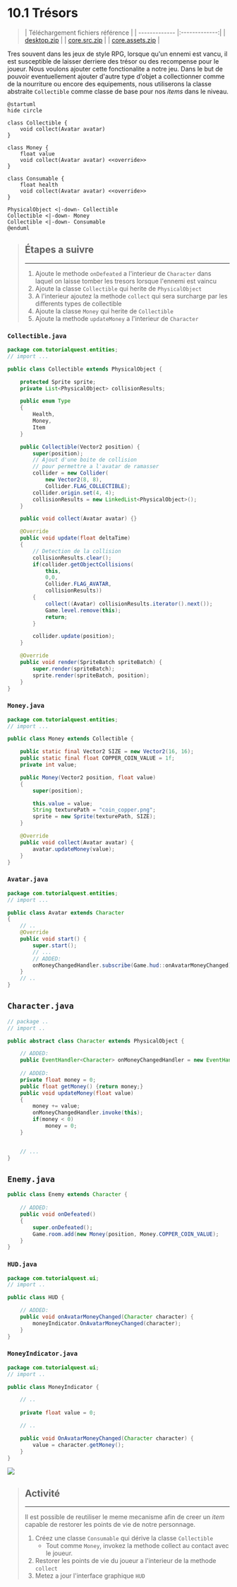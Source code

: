 # 10.1 Trésors
> | Téléchargement fichiers référence |
> | ------------- |:-------------:|
> | <a href="./resources/part-avatar-attack/desktop.zip" download>desktop.zip</a> |
> | <a href="./resources/part-avatar-attack/core.src.zip" download>core.src.zip</a> |
> | <a href="./resources/part-avatar-attack/core.assets.zip" download>core.assets.zip</a> |

Tres souvent dans les jeux de style RPG, lorsque qu'un ennemi est vancu, il est susceptible de laisser derriere des trésor ou des recompense pour le joueur. Nous voulons ajouter cette fonctionalite a notre jeu. Dans le but de pouvoir eventuellement ajouter d'autre type d'objet a collectionner comme de la nourriture ou encore des equipements, nous utiliserons la classe abstraite `Collectible` comme classe de base pour nos *items* dans le niveau.

```plantuml
@startuml
hide circle

class Collectible {
    void collect(Avatar avatar)
}

class Money {
    float value
    void collect(Avatar avatar) <<override>>
}

class Consumable {
    float health
    void collect(Avatar avatar) <<override>>
}

PhysicalObject <|-down- Collectible
Collectible <|-down- Money
Collectible <|-down- Consumable
@enduml
```

> ## Étapes a suivre
> ---
> 1. Ajoute le methode `onDefeated` a l'interieur de `Character` dans laquel on laisse tomber les tresors lorsque l'ennemi est vaincu
> 2. Ajoute la classe `Collectible` qui herite de `PhysicalObject`
> 3. A l'interieur ajoutez la methode `collect` qui sera surcharge par les differents types de collectible
> 4. Ajoute la classe `Money` qui herite de `Collectible`
> 5. Ajoute la methode `updateMoney` a l'interieur de `Character` 


### `Collectible.java`
```java
package com.tutorialquest.entities;
// import ...

public class Collectible extends PhysicalObject {

    protected Sprite sprite;
    private List<PhysicalObject> collisionResults;

    public enum Type
    {
        Health,
        Money,
        Item
    }

    public Collectible(Vector2 position) {
        super(position);
        // Ajout d'une boite de collision
        // pour permettre a l'avatar de ramasser                
        collider = new Collider(
            new Vector2(8, 8),                                
            Collider.FLAG_COLLECTIBLE);
        collider.origin.set(4, 4);
        collisionResults = new LinkedList<PhysicalObject>();
    }

    public void collect(Avatar avatar) {}

    @Override
    public void update(float deltaTime)
    {     
        // Detection de la collision
        collisionResults.clear();
        if(collider.getObjectCollisions(
            this,
            0,0,
            Collider.FLAG_AVATAR,
            collisionResults))
        {
            collect((Avatar) collisionResults.iterator().next());
            Game.level.remove(this);
            return;
        }

        collider.update(position);
    }

    @Override
    public void render(SpriteBatch spriteBatch) {
        super.render(spriteBatch);
        sprite.render(spriteBatch, position);
    }
}
```

### `Money.java`
```java
package com.tutorialquest.entities;
// import ...

public class Money extends Collectible {

    public static final Vector2 SIZE = new Vector2(16, 16);
    public static final float COPPER_COIN_VALUE = 1f;
    private int value;

    public Money(Vector2 position, float value)
    {
        super(position);

        this.value = value;
        String texturePath = "coin_copper.png";
        sprite = new Sprite(texturePath, SIZE);
    }

    @Override
    public void collect(Avatar avatar) {
        avatar.updateMoney(value);
    }
}

```

### `Avatar.java`
```java
package com.tutorialquest.entities;
// import ...

public class Avatar extends Character
{
    // ..
    @Override
    public void start() {
        super.start(); 
        // ...
        // ADDED:
        onMoneyChangedHandler.subscribe(Game.hud::onAvatarMoneyChanged);
    }
    // ..
}

```



## `Character.java`
```java
// package ..
// import ..

public abstract class Character extends PhysicalObject {

    // ADDED:
    public EventHandler<Character> onMoneyChangedHandler = new EventHandler<>();
    
    // ADDED:
    private float money = 0;
    public float getMoney() {return money;}
    public void updateMoney(float value)
    {
        money += value;
        onMoneyChangedHandler.invoke(this);
        if(money < 0)
            money = 0;
    }


    // ...
}
```

## `Enemy.java`
```java
public class Enemy extends Character {
    
    // ADDED:
    public void onDefeated()
    {
        super.onDefeated();
        Game.room.add(new Money(position, Money.COPPER_COIN_VALUE);
    }
}
```


### `HUD.java`
```java
package com.tutorialquest.ui;
// import ..

public class HUD {

    // ADDED:
    public void onAvatarMoneyChanged(Character character) {
        moneyIndicator.OnAvatarMoneyChanged(character);
    }
}
```

### `MoneyIndicator.java`
```java
package com.tutorialquest.ui;
// import ..

public class MoneyIndicator {

    // ..
    
    private float value = 0;

    // ..

    public void OnAvatarMoneyChanged(Character character) {
        value = character.getMoney();
    }
}


```
![](./resources/hud-money.gif)

> ## Activité
> ---
> Il est possible de reutiliser le meme mecanisme afin de creer un *item* capable de restorer les points de vie de notre personnage.
> 1. Créez une classe `Consumable` qui dérive la classe `Collectible`
>     * Tout comme `Money`, invokez la methode collect au contact avec le joueur.
> 2. Restorer les points de vie du joueur a l'interieur de la methode `collect` 
> 3. Metez a jour l'interface graphique `HUD`


